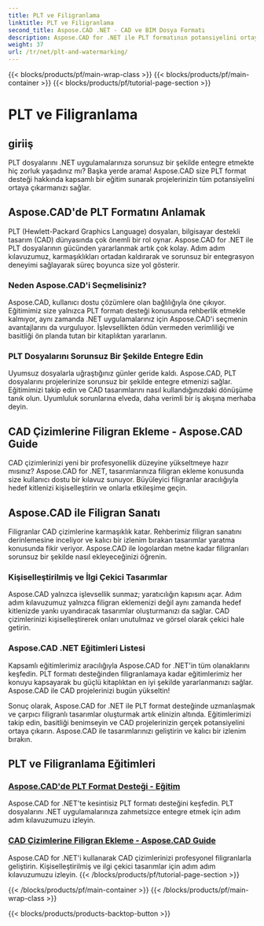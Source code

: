 ```yaml
---
title: PLT ve Filigranlama
linktitle: PLT ve Filigranlama
second_title: Aspose.CAD .NET - CAD ve BIM Dosya Formatı
description: Aspose.CAD for .NET ile PLT formatının potansiyelini ortaya çıkarın. Adım adım eğitimlerimizle PLT dosyalarını uygulamalarınıza zahmetsizce entegre edin.
weight: 37
url: /tr/net/plt-and-watermarking/
---
```


{{< blocks/products/pf/main-wrap-class >}}
{{< blocks/products/pf/main-container >}}
{{< blocks/products/pf/tutorial-page-section >}}

# PLT ve Filigranlama


## giriiş

PLT dosyalarını .NET uygulamalarınıza sorunsuz bir şekilde entegre etmekte hiç zorluk yaşadınız mı? Başka yerde arama! Aspose.CAD size PLT format desteği hakkında kapsamlı bir eğitim sunarak projelerinizin tüm potansiyelini ortaya çıkarmanızı sağlar.

## Aspose.CAD'de PLT Formatını Anlamak

PLT (Hewlett-Packard Graphics Language) dosyaları, bilgisayar destekli tasarım (CAD) dünyasında çok önemli bir rol oynar. Aspose.CAD for .NET ile PLT dosyalarının gücünden yararlanmak artık çok kolay. Adım adım kılavuzumuz, karmaşıklıkları ortadan kaldırarak ve sorunsuz bir entegrasyon deneyimi sağlayarak süreç boyunca size yol gösterir.

### Neden Aspose.CAD'i Seçmelisiniz?

Aspose.CAD, kullanıcı dostu çözümlere olan bağlılığıyla öne çıkıyor. Eğitimimiz size yalnızca PLT formatı desteği konusunda rehberlik etmekle kalmıyor, aynı zamanda .NET uygulamalarınız için Aspose.CAD'i seçmenin avantajlarını da vurguluyor. İşlevsellikten ödün vermeden verimliliği ve basitliği ön planda tutan bir kitaplıktan yararlanın.

### PLT Dosyalarını Sorunsuz Bir Şekilde Entegre Edin

Uyumsuz dosyalarla uğraştığınız günler geride kaldı. Aspose.CAD, PLT dosyalarını projelerinize sorunsuz bir şekilde entegre etmenizi sağlar. Eğitimimizi takip edin ve CAD tasarımlarını nasıl kullandığınızdaki dönüşüme tanık olun. Uyumluluk sorunlarına elveda, daha verimli bir iş akışına merhaba deyin.

## CAD Çizimlerine Filigran Ekleme - Aspose.CAD Guide

CAD çizimlerinizi yeni bir profesyonellik düzeyine yükseltmeye hazır mısınız? Aspose.CAD for .NET, tasarımlarınıza filigran ekleme konusunda size kullanıcı dostu bir kılavuz sunuyor. Büyüleyici filigranlar aracılığıyla hedef kitlenizi kişiselleştirin ve onlarla etkileşime geçin.

## Aspose.CAD ile Filigran Sanatı

Filigranlar CAD çizimlerine karmaşıklık katar. Rehberimiz filigran sanatını derinlemesine inceliyor ve kalıcı bir izlenim bırakan tasarımlar yaratma konusunda fikir veriyor. Aspose.CAD ile logolardan metne kadar filigranları sorunsuz bir şekilde nasıl ekleyeceğinizi öğrenin.

### Kişiselleştirilmiş ve İlgi Çekici Tasarımlar

Aspose.CAD yalnızca işlevsellik sunmaz; yaratıcılığın kapısını açar. Adım adım kılavuzumuz yalnızca filigran eklemenizi değil aynı zamanda hedef kitlenizde yankı uyandıracak tasarımlar oluşturmanızı da sağlar. CAD çizimlerinizi kişiselleştirerek onları unutulmaz ve görsel olarak çekici hale getirin.

### Aspose.CAD .NET Eğitimleri Listesi

Kapsamlı eğitimlerimiz aracılığıyla Aspose.CAD for .NET'in tüm olanaklarını keşfedin. PLT formatı desteğinden filigranlamaya kadar eğitimlerimiz her konuyu kapsayarak bu güçlü kitaplıktan en iyi şekilde yararlanmanızı sağlar. Aspose.CAD ile CAD projelerinizi bugün yükseltin!

Sonuç olarak, Aspose.CAD for .NET ile PLT format desteğinde uzmanlaşmak ve çarpıcı filigranlı tasarımlar oluşturmak artık elinizin altında. Eğitimlerimizi takip edin, basitliği benimseyin ve CAD projelerinizin gerçek potansiyelini ortaya çıkarın. Aspose.CAD ile tasarımlarınızı geliştirin ve kalıcı bir izlenim bırakın.
## PLT ve Filigranlama Eğitimleri
### [Aspose.CAD'de PLT Format Desteği - Eğitim](./plt-format-support-in-aspose-cad/)
Aspose.CAD for .NET'te kesintisiz PLT formatı desteğini keşfedin. PLT dosyalarını .NET uygulamalarınıza zahmetsizce entegre etmek için adım adım kılavuzumuzu izleyin.
### [CAD Çizimlerine Filigran Ekleme - Aspose.CAD Guide](./adding-watermarks-to-cad-drawings/)
Aspose.CAD for .NET'i kullanarak CAD çizimlerinizi profesyonel filigranlarla geliştirin. Kişiselleştirilmiş ve ilgi çekici tasarımlar için adım adım kılavuzumuzu izleyin.
{{< /blocks/products/pf/tutorial-page-section >}}

{{< /blocks/products/pf/main-container >}}
{{< /blocks/products/pf/main-wrap-class >}}

{{< blocks/products/products-backtop-button >}}
